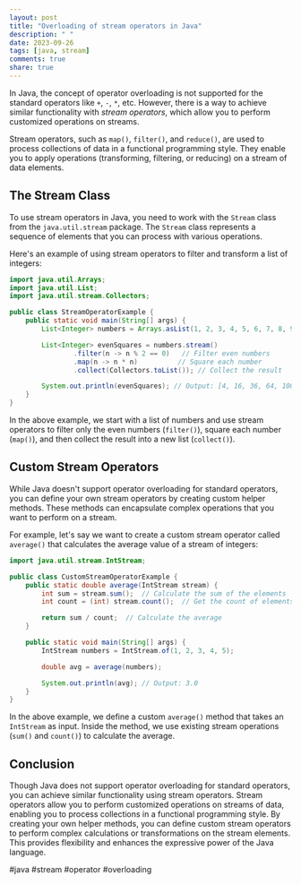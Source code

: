 ```yaml
---
layout: post
title: "Overloading of stream operators in Java"
description: " "
date: 2023-09-26
tags: [java, stream]
comments: true
share: true
---
```


In Java, the concept of operator overloading is not supported for the standard operators like `+`, `-`, `*`, etc. However, there is a way to achieve similar functionality with *stream operators*, which allow you to perform customized operations on streams.

Stream operators, such as `map()`, `filter()`, and `reduce()`, are used to process collections of data in a functional programming style. They enable you to apply operations (transforming, filtering, or reducing) on a stream of data elements.

## The Stream Class
To use stream operators in Java, you need to work with the `Stream` class from the `java.util.stream` package. The `Stream` class represents a sequence of elements that you can process with various operations.

Here's an example of using stream operators to filter and transform a list of integers:

```java
import java.util.Arrays;
import java.util.List;
import java.util.stream.Collectors;

public class StreamOperatorExample {
    public static void main(String[] args) {
        List<Integer> numbers = Arrays.asList(1, 2, 3, 4, 5, 6, 7, 8, 9, 10);

        List<Integer> evenSquares = numbers.stream()
                .filter(n -> n % 2 == 0)   // Filter even numbers
                .map(n -> n * n)          // Square each number
                .collect(Collectors.toList()); // Collect the result

        System.out.println(evenSquares); // Output: [4, 16, 36, 64, 100]
    }
}
```

In the above example, we start with a list of numbers and use stream operators to filter only the even numbers (`filter()`), square each number (`map()`), and then collect the result into a new list (`collect()`).

## Custom Stream Operators
While Java doesn't support operator overloading for standard operators, you can define your own stream operators by creating custom helper methods. These methods can encapsulate complex operations that you want to perform on a stream.

For example, let's say we want to create a custom stream operator called `average()` that calculates the average value of a stream of integers:

```java
import java.util.stream.IntStream;

public class CustomStreamOperatorExample {
    public static double average(IntStream stream) {
        int sum = stream.sum();  // Calculate the sum of the elements
        int count = (int) stream.count();  // Get the count of elements

        return sum / count;  // Calculate the average
    }

    public static void main(String[] args) {
        IntStream numbers = IntStream.of(1, 2, 3, 4, 5);

        double avg = average(numbers);

        System.out.println(avg); // Output: 3.0
    }
}
```

In the above example, we define a custom `average()` method that takes an `IntStream` as input. Inside the method, we use existing stream operations (`sum()` and `count()`) to calculate the average.

## Conclusion
Though Java does not support operator overloading for standard operators, you can achieve similar functionality using stream operators. Stream operators allow you to perform customized operations on streams of data, enabling you to process collections in a functional programming style. By creating your own helper methods, you can define custom stream operators to perform complex calculations or transformations on the stream elements. This provides flexibility and enhances the expressive power of the Java language.

#java #stream #operator #overloading